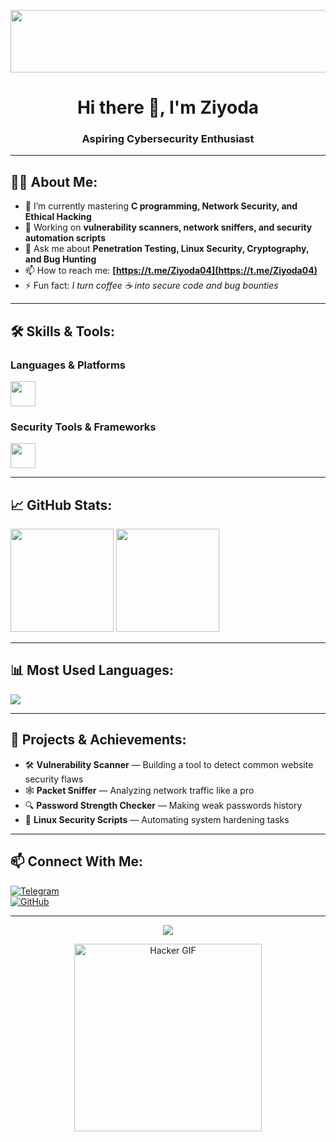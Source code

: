 <p align="center">
  <img src="https://media0.giphy.com/media/v1.Y2lkPTc5MGI3NjExYXhoODltaHlic3Y0Z3diNGhpMHZ5cW9nNGM1eHluN3B3enZqNmE3aSZlcD12MV9pbnRlcm5hbF9naWZfYnlfaWQmY3Q9Zw/4H3Ii5eLChYul9p7NL/giphy.gif" alt="Matrix Code" width="1200" height="100">
</p>

<h1 align="center">Hi there 👋, I'm Ziyoda</h1>
<h3 align="center">Aspiring Cybersecurity Enthusiast</h3>

---

## 🕵️‍♂️ About Me:
- 🌱 I’m currently mastering **C programming, Network Security, and Ethical Hacking**  
- 🔭 Working on **vulnerability scanners, network sniffers, and security automation scripts**  
- 💬 Ask me about **Penetration Testing, Linux Security, Cryptography, and Bug Hunting**  
- 📫 How to reach me: **[https://t.me/Ziyoda04](https://t.me/Ziyoda04)**  
- ⚡ Fun fact: *I turn coffee ☕ into secure code and bug bounties*  

---

## 🛠 Skills & Tools:
### **Languages & Platforms**
<p>
  <img src="https://skillicons.dev/icons?i=c,python,linux" height="40" />
</p>

### **Security Tools & Frameworks**
<p>
  <img src="https://skillicons.dev/icons?i=git,github,nmap,wireshark" height="40" />
</p>

---

## 📈 GitHub Stats:
<p>
  <img src="https://github-readme-stats.vercel.app/api?username=Ziyoda-1995&show_icons=true&theme=dark" height="165" />
  <img src="https://github-readme-streak-stats.herokuapp.com/?user=Ziyoda-1995&theme=dark" height="165" />
</p>

---

## 📊 Most Used Languages:
<img src="https://github-readme-stats.vercel.app/api/top-langs/?username=Ziyoda-1995&layout=compact&theme=dark" />

---

## 🔐 Projects & Achievements:
- 🛠 **Vulnerability Scanner** — Building a tool to detect common website security flaws  
- 🕸 **Packet Sniffer** — Analyzing network traffic like a pro  
- 🔍 **Password Strength Checker** — Making weak passwords history  
- 📜 **Linux Security Scripts** — Automating system hardening tasks  

---

## 📫 Connect With Me:
[![Telegram](https://img.shields.io/badge/-Telegram-2CA5E0?logo=telegram&logoColor=white)](https://t.me/Ziyoda04)  
[![GitHub](https://img.shields.io/badge/-GitHub-181717?logo=github&logoColor=white)](https://github.com/Ziyoda-1995)  

---

<p align="center">
  <img src="https://readme-typing-svg.herokuapp.com?size=28&color=FF6F61&center=true&vCenter=true&width=600&lines=Cybersecurity+|+Ethical+Hacking+|+Bug+Bounty+Hunter" />
</p>

<p align="center">
  <img src="https://media.giphy.com/media/3o7btPCcdNniyf0ArS/giphy.gif" alt="Hacker GIF" width="300" />
</p>



